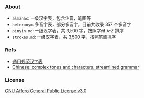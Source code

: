 ### About

- `almanac`: 一级汉字表，包含注音，笔画等
- `heteronym`: 多音字表，部分多音字，目前共收录 357 个多音字
- `pinyin.md`: 一级汉字表，共 3,500 字，按照字母 A-Z 排序
- `strokes.md`: 一级汉字表，共 3,500 字，按照笔画排序

### Refs

- [通用规范汉字表](https://zh.wikisource.org/wiki/%E9%80%9A%E7%94%A8%E8%A7%84%E8%8C%83%E6%B1%89%E5%AD%97%E8%A1%A8)
- [Chinese: complex tones and characters, streamlined grammar](https://www.britishcouncil.org/voices-magazine/chinese-complex-tones-characters-streamlined-grammar)

### License

[GNU Affero General Public License v3.0](./LICENSE.md)
